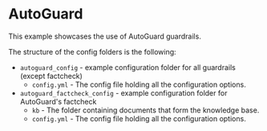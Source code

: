 # AutoGuard

This example showcases the use of AutoGuard guardrails.

The structure of the config folders is the following:
- `autoguard_config` - example configuration folder for all guardrails (except factcheck)
  - `config.yml` - The config file holding all the configuration options.
- `autoguard_factcheck_config` - example configuration folder for AutoGuard's factcheck
  - `kb` - The folder containing documents that form the knowledge base.
  - `config.yml` - The config file holding all the configuration options.
